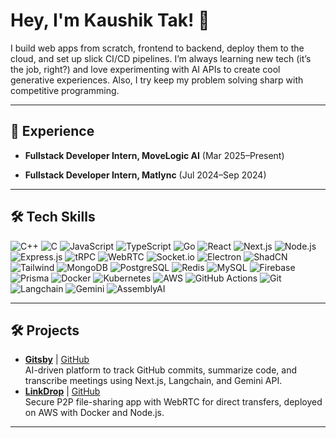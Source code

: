 # Hey, I'm Kaushik Tak! 👋

I build web apps from scratch, frontend to backend, deploy them to the cloud, and set up slick CI/CD pipelines. I’m always learning new tech (it’s the job, right?) and love experimenting with AI APIs to create cool generative experiences. Also, I try keep my problem solving sharp with competitive programming.

---

## 💼 Experience
- **Fullstack Developer Intern, MoveLogic AI** (Mar 2025–Present)  
    
- **Fullstack Developer Intern, Matlync** (Jul 2024–Sep 2024)  
  

---

## 🛠️ Tech Skills  
![C++](https://img.shields.io/badge/-C++-00599C?logo=c%2B%2B) ![C](https://img.shields.io/badge/-C-A8B9CC?logo=c) ![JavaScript](https://img.shields.io/badge/-JavaScript-F7DF1E?logo=javascript) ![TypeScript](https://img.shields.io/badge/-TypeScript-3178C6?logo=typescript) ![Go](https://img.shields.io/badge/-Go-00ADD8?logo=go) ![React](https://img.shields.io/badge/-React-61DAFB?logo=react) ![Next.js](https://img.shields.io/badge/-Next.js-000000?logo=next.js) ![Node.js](https://img.shields.io/badge/-Node.js-339933?logo=node.js) ![Express.js](https://img.shields.io/badge/-Express.js-000000?logo=express) ![tRPC](https://img.shields.io/badge/-tRPC-2596BE?logo=trpc) ![WebRTC](https://img.shields.io/badge/-WebRTC-333333?logo=webrtc) ![Socket.io](https://img.shields.io/badge/-Socket.io-010101?logo=socket.io) ![Electron](https://img.shields.io/badge/-Electron-47848F?logo=electron) ![ShadCN](https://img.shields.io/badge/-ShadCN-000000?logo=shadcn/ui) ![Tailwind](https://img.shields.io/badge/-Tailwind-06B6D4?logo=tailwind-css) ![MongoDB](https://img.shields.io/badge/-MongoDB-47A248?logo=mongodb) ![PostgreSQL](https://img.shields.io/badge/-PostgreSQL-4169E1?logo=postgresql) ![Redis](https://img.shields.io/badge/-Redis-DC382D?logo=redis) ![MySQL](https://img.shields.io/badge/-MySQL-4479A1?logo=mysql) ![Firebase](https://img.shields.io/badge/-Firebase-FFCA28?logo=firebase) ![Prisma](https://img.shields.io/badge/-Prisma-2D3748?logo=prisma) ![Docker](https://img.shields.io/badge/-Docker-2496ED?logo=docker) ![Kubernetes](https://img.shields.io/badge/-Kubernetes-326CE5?logo=kubernetes) ![AWS](https://img.shields.io/badge/-AWS-232F3E?logo=amazon-aws) ![GitHub Actions](https://img.shields.io/badge/-GitHub%20Actions-2088FF?logo=github-actions) ![Git](https://img.shields.io/badge/-Git-F05032?logo=git) ![Langchain](https://img.shields.io/badge/-Langchain-1C3C3C?logo=langchain) ![Gemini](https://img.shields.io/badge/-Gemini-8E75B2?logo=google) ![AssemblyAI](https://img.shields.io/badge/-AssemblyAI-000000?logo=assemblyai)

---

## 🛠️ Projects
- **[Gitsby](https://gitsby-psi.vercel.app/)** | [GitHub](https://github.com/kaushiktak19/gitsby)  
  AI-driven platform to track GitHub commits, summarize code, and transcribe meetings using Next.js, Langchain, and Gemini API.  
- **[LinkDrop](https://link-drop.vercel.app/)** | [GitHub](https://github.com/kaushiktak19/linkDrop)  
  Secure P2P file-sharing app with WebRTC for direct transfers, deployed on AWS with Docker and Node.js.  

---
